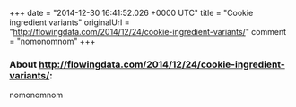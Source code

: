 +++
date = "2014-12-30 16:41:52.026 +0000 UTC"
title = "Cookie ingredient variants"
originalUrl = "http://flowingdata.com/2014/12/24/cookie-ingredient-variants/"
comment = "nomonomnom"
+++

### About http://flowingdata.com/2014/12/24/cookie-ingredient-variants/:

nomonomnom

